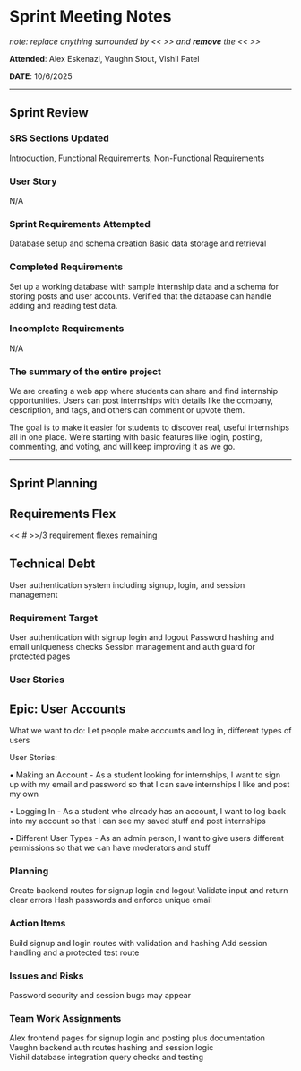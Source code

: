 # Sprint Meeting Notes

*note: replace anything surrounded by << >> and **remove** the << >>*

**Attended**: Alex Eskenazi, Vaughn Stout, Vishil Patel

**DATE**: 10/6/2025

***

## Sprint Review

### SRS Sections Updated

Introduction, Functional Requirements, Non-Functional Requirements

### User Story

N/A

### Sprint Requirements Attempted

Database setup and schema creation
Basic data storage and retrieval

### Completed Requirements

Set up a working database with sample internship data and a schema for storing posts and user accounts. Verified that the database can handle adding and reading test data.

### Incomplete Requirements

N/A

### The summary of the entire project

We are creating a web app where students can share and find internship opportunities. Users can post internships with details like the company, description, and tags, and others can comment or upvote them.

The goal is to make it easier for students to discover real, useful internships all in one place. We’re starting with basic features like login, posting, commenting, and voting, and will keep improving it as we go.

***

## Sprint Planning

## Requirements Flex

<< # >>/3 requirement flexes remaining

## Technical Debt

User authentication system including signup, login, and session management

### Requirement Target

User authentication with signup login and logout
Password hashing and email uniqueness checks
Session management and auth guard for protected pages

### User Stories

## Epic: User Accounts
What we want to do: Let people make accounts and log in, different types of users

User Stories:

•⁠  ⁠Making an Account -  As a student looking for internships, I want to sign up with my email and password so that I can save internships I like and post my own

•⁠  ⁠Logging In -  As a student who already has an account, I want to log back into my account so that I can see my saved stuff and post internships

•⁠  ⁠Different User Types -  As an admin person, I want to give users different permissions so that we can have moderators and stuff


### Planning

Create backend routes for signup login and logout
Validate input and return clear errors
Hash passwords and enforce unique email

### Action Items

Build signup and login routes with validation and hashing
Add session handling and a protected test route

### Issues and Risks

Password security and session bugs may appear

### Team Work Assignments


Alex frontend pages for signup login and posting plus documentation\
Vaughn backend auth routes hashing and session logic\
Vishil database integration query checks and testing
